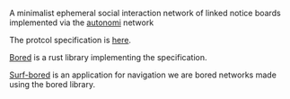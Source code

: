 A minimalist ephemeral social interaction network of linked notice boards implemented via the [autonomi](https://autonomi.com/) network

The protcol specification is [here](We_are_bored_protocol.md).

[Bored](bored) is a rust library implementing the specification.

[Surf-bored](surf-bored) is an application for navigation we are bored networks made using the bored library.
